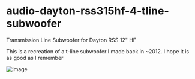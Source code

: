 # audio-dayton-rss315hf-4-tline-subwoofer
Transmission Line Subwoofer for Dayton RSS 12" HF

This is a recreation of a t-line subwoofer I made back in ~2012. I hope it is as good as I remember

![image](https://github.com/user-attachments/assets/303c5ae8-61db-499f-b77d-7872c0440a49)
